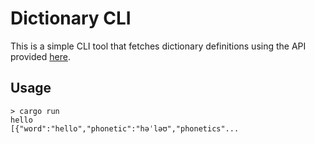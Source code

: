 # Dictionary CLI

This is a simple CLI tool that fetches dictionary definitions using the API provided [here](https://github.com/meetDeveloper/freeDictionaryAPI).

## Usage

```
> cargo run
hello
[{"word":"hello","phonetic":"həˈləʊ","phonetics"...
```
